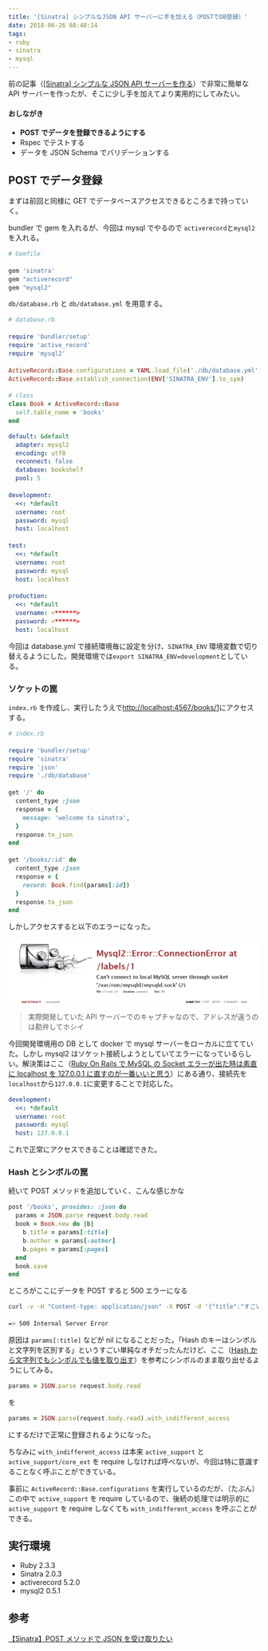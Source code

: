 ```yaml
---
title: '[Sinatra] シンプルなJSON API サーバーに手を加える（POSTでDB登録）'
date: 2018-06-26 08:48:14
tags:
- ruby
- sinatra
- mysql
---
```


前の記事（[[Sinatra] シンプルな JSON API サーバーを作る](https://t-kojima.github.io/2018/06/18/0015-sinatra-simple-json-api/)）で非常に簡単な API サーバーを作ったが、そこに少し手を加えてより実用的にしてみたい。

#### おしながき

- **POST でデータを登録できるようにする**
- Rspec でテストする
- データを JSON Schema でバリデーションする

<!-- more -->

## POST でデータ登録

まずは前回と同様に GET でデータベースアクセスできるところまで持っていく。

bundler で gem を入れるが、今回は mysql でやるので `activerecord`と`mysql2`を入れる。

```rb
# Gemfile

gem 'sinatra'
gem "activerecord"
gem "mysql2"
```

`db/database.rb` と `db/database.yml` を用意する。

```rb
# database.rb

require 'bundler/setup'
require 'active_record'
require 'mysql2'

ActiveRecord::Base.configurations = YAML.load_file('./db/database.yml')
ActiveRecord::Base.establish_connection(ENV['SINATRA_ENV'].to_sym)

# class
class Book < ActiveRecord::Base
  self.table_name = 'books'
end
```

```yml
default: &default
  adapter: mysql2
  encoding: utf8
  reconnect: false
  database: bookshelf
  pool: 5

development:
  <<: *default
  username: root
  password: mysql
  host: localhost

test:
  <<: *default
  username: root
  password: mysql
  host: localhost

production:
  <<: *default
  username: <******>
  password: <******>
  host: localhost
```

今回は database.yml で接続環境毎に設定を分け、`SINATRA_ENV` 環境変数で切り替えるようにした。開発環境では`export SINATRA_ENV=development`としている。

### ソケットの罠

`index.rb` を作成し、実行したうえで[http://localhost:4567/books/1](http://localhost:4567/books/1)にアクセスする。

```rb
# index.rb

require 'bundler/setup'
require 'sinatra'
require 'json'
require './db/database'

get '/' do
  content_type :json
  response = {
    message: 'welcome to sinatra',
  }
  response.to_json
end

get '/books/:id' do
  content_type :json
  response = {
    record: Book.find(params[:id])
  }
  response.to_json
end
```

しかしアクセスすると以下のエラーになった。

![Mysql2::Error::ConnectionErrorが発生した](/images/20-01.png)

> 実際開発していた API サーバーでのキャプチャなので、アドレスが違うのは勘弁してホシイ

今回開発環境用の DB として docker で mysql サーバーをローカルに立てていた。しかし mysql2 はソケット接続しようとしていてエラーになっているらしい。解決策はここ（[Ruby On Rails で MySQL の Socket エラーが出た時は素直に localhost を 127.0.0.1 に直すのが一番いいと思う](https://qiita.com/benzookapi/items/07b658700a53155a6263)）にある通り、接続先を`localhost`から`127.0.0.1`に変更することで対応した。

```yml
development:
  <<: *default
  username: root
  password: mysql
  host: 127.0.0.1
```

これで正常にアクセスできることは確認できた。

### Hash とシンボルの罠

続いて POST メソッドを追加していく、こんな感じかな

```rb
post '/books', provides: :json do
  params = JSON.parse request.body.read
  book = Book.new do |b|
    b.title = params[:title]
    b.author = params[:author]
    b.pages = params[:pages]
  end
  book.save
end
```

ところがここにデータを POST すると 500 エラーになる

```bash
curl -v -H "Content-type: application/json" -X POST -d '{"title":"すごいHaskellたのしく学ぼう!","author":"Miran Lipovaca","pages":391}' http://localhost:4567/books/

=> 500 Internal Server Error
```

原因は `params[:title]` などが nil になることだった。「Hash のキーはシンボルと文字列を区別する」というすごい単純なオチだったんだけど、ここ（[Hash から文字列でもシンボルでも値を取り出す](https://qiita.com/QUANON/items/169c73425a6bc50dee51)）を参考にシンボルのまま取り出せるようにしてみる。

```rb
params = JSON.parse request.body.read
```

を

```rb
params = JSON.parse(request.body.read).with_indifferent_access
```

にするだけで正常に登録されるようになった。

ちなみに `with_indifferent_access` は本来 `active_support` と `active_support/core_ext` を require しなければ呼べないが、今回は特に意識することなく呼ぶことができている。

事前に `ActiveRecord::Base.configurations` を実行しているのだが、（たぶん）この中で `active_support` を require しているので、後続の処理では明示的に `active_support` を require しなくても `with_indifferent_access` を呼ぶことができる。

## 実行環境

- Ruby 2.3.3
- Sinatra 2.0.3
- activerecord 5.2.0
- mysql2 0.5.1

## 参考

[【Sinatra】POST メソッドで JSON を受け取りたい](https://qiita.com/izumin5210/items/caf66ece1f67a0fd6a4c)

